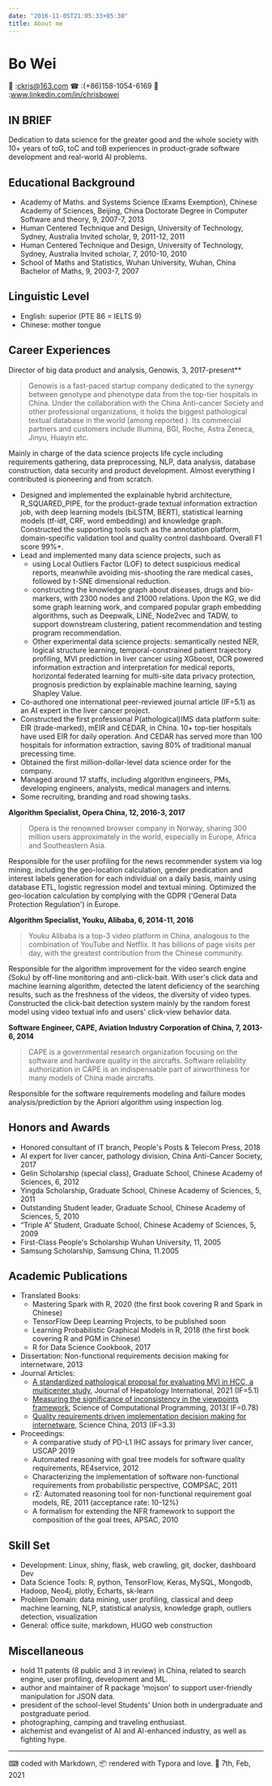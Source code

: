 ```yaml
---
date: "2016-11-05T21:05:33+05:30"
title: About me
---
```

# Bo Wei

📧 :ckris@163.com ☎ :(+86)158-1054-6169 💁 :www.linkedin.com/in/chrisbowei 

## IN BRIEF

Dedication to data science for the greater good and the whole society with 10+ years of toG, toC and toB experiences in product-grade software development and real-world AI problems. 

## Educational Background

* Academy of Maths. and Systems Science (Exams Exemption), Chinese Academy of Sciences, Beijing, China
  Doctorate Degree in Computer Software and theory, 9, 2007-7, 2013
* Human Centered Technique and Design, University of Technology, Sydney, Australia
  Invited scholar, 9, 2011-12, 2011
* Human Centered Technique and Design, University of Technology, Sydney, Australia
  Invited scholar, 7, 2010-10, 2010
* School of Maths and Statistics, Wuhan University, Wuhan, China
  Bachelor of Maths, 9, 2003-7, 2007

## Linguistic Level

* English: superior (PTE 86 = IELTS 9)
* Chinese: mother tongue

## Career Experiences

Director of big data product and analysis, Genowis, 3, 2017-present**

> Genowis is a fast-paced startup company dedicated to the synergy between genotype and phenotype data from the top-tier hospitals in China. Under the collaboration with the China Anti-cancer Society and other professional organizations, it holds the biggest pathological textual database in the world (among reported ). Its commercial partners and customers include Illumina, BGI, Roche, Astra Zeneca, Jinyu, Huayin etc.

Mainly in charge of the data science projects life cycle including requirements gathering, data preprocessing, NLP, data analysis, database construction, data security and product development. Almost everything I contributed is pioneering and from scratch.

* Designed and implemented the explainable hybrid architecture, R_SQUARED_PIPE, for the product-grade textual information extraction job, with deep learning models (biLSTM, BERT), statistical learning models (tf-idf, CRF, word embedding) and knowledge graph. Constructed the supporting tools such as the annotation platform, domain-specific validation tool and quality control dashboard. Overall F1 score 99%+.
* Lead and implemented many data science projects, such as
  - using Local Outliers Factor (LOF) to detect suspicious medical reports, meanwhile avoiding mis-shooting the rare medical cases, followed by t-SNE dimensional reduction.
  - constructing the knowledge graph about diseases, drugs and bio-markers, with 2300 nodes and 21000 relations. Upon the KG,  we did some graph learning work, and compared popular graph embedding algorithms, such as Deepwalk, LINE, Node2vec and TADW,  to support downstream clustering, patient recommendation and testing program recommendation.
  - Other experimental data science projects: semantically nested NER, logical structure learning, temporal-constrained patient trajectory profiling, MVI prediction in liver cancer using XGboost, OCR powered information extraction and interpretation for medical reports, horizontal federated learning for multi-site data privacy protection, prognosis prediction by explainable machine learning, saying Shapley Value.
* Co-authored one international peer-reviewed journal article (IF=5.1) as an AI expert in the liver cancer project. 
* Constructed the first professional  P(athological)IMS data platform suite: EIR (trade-marked), mEIR and CEDAR, in China. 10+ top-tier hospitals have used EIR for daily operation. And CEDAR has served more than 100 hospitals for information extraction, saving 80% of traditional manual precessing time.
* Obtained the first million-dollar-level data science order for the company.
* Managed around 17 staffs, including algorithm engineers, PMs, developing engineers, analysts, medical managers and interns.
* Some recruiting, branding and road showing tasks.

**Algorithm Specialist, Opera China, 12, 2016-3, 2017**

> Opera is the renowned browser company in Norway, sharing 300 million users approximately in the world, especially in Europe, Africa and Southeastern Asia.

Responsible for the user profiling for the news recommender system via log mining, including the geo-location calculation, gender predication and interest labels generation for each individual on a daily basis, mainly using database ETL, logistic regression model and textual mining. Optimized the geo-location calculation by complying with the GDPR ('General Data Protection Regulation') in Europe.

**Algorithm Specialist, Youku, Alibaba, 6, 2014-11, 2016**

> Youku Alibaba is a top-3 video platform in China, analogous to the combination of YouTube and Netflix. It has billions of page visits per day, with the greatest contribution from the Chinese community.

Responsible for the algorithm improvement for the video search engine (Soku) by off-line monitoring and anti-click-bait. With user's click data and machine learning algorithm, detected the latent deficiency of the searching results, such as the freshness of the videos, the diversity of video types. Constructed the click-bait detection system mainly by the random forest model using video textual info and users' click-view behavior data.

**Software Engineer, CAPE, Aviation Industry Corporation of China, 7, 2013-6, 2014**

> CAPE is a governmental research organization focusing on the software and hardware quality in the aircrafts. Software reliability authorization in CAPE is an indispensable part of airworthiness for many models of China made aircrafts.

Responsible for the software requirements modeling and failure modes analysis/prediction by  the Apriori algorithm using inspection log. 

## Honors and Awards

* Honored consultant of IT branch, People's Posts & Telecom Press, 2018
* AI expert for liver cancer, pathology division, China Anti-Cancer Society, 2017
* Gelin Scholarship (special class), Graduate School, Chinese Academy of Sciences, 6, 2012
* Yingda Scholarship, Graduate School, Chinese Academy of Sciences, 5, 2011
* Outstanding Student leader, Graduate School, Chinese Academy of Sciences, 5, 2010
* “Triple A” Student, Graduate School, Chinese Academy of Sciences, 5, 2009
* First-Class People's Scholarship Wuhan University, 11, 2005
* Samsung Scholarship, Samsung China, 11.2005

## Academic Publications

* Translated Books:
  * Mastering Spark with R, 2020 (the first book covering R and Spark in Chinese)
  * TensorFlow Deep Learning Projects, to be published soon
  * Learning Probabilistic Graphical Models in R, 2018 (the first book covering R and PGM in Chinese)
  * R for Data Science Cookbook, 2017
* Dissertation: Non-functional requirements decision making for internetware, 2013
* Journal Articles:
  * [A standardized pathological proposal for evaluating MVI in HCC, a muiticenter study](https://link.springer.com/article/10.1007/s12072-020-10111-4), Journal of Hepatology International, 2021 (IF=5.1)
  * [Measuring the significance of inconsistency in the viewpoints framework](https://www.sciencedirect.com/science/article/pii/S0167642312002213?via%3Dihub), Science of Computational Programming, 2013( IF=0.78)
  * [Quality requirements driven implementation decision making for internetware](https://link.springer.com/article/10.1007/s11432-014-5117-5), Science China, 2013 (IF=3.3)
* Proceedings:
  * A comparative study of PD-L1 IHC assays for primary liver cancer, USCAP 2019
  * Automated reasoning with goal tree models for software quality requirements, RE4service, 2012
  * Characterizing the implementation of software non-functional requirements from probabilistic perspective, COMPSAC, 2011
  * rΣ: Automated reasoning tool for non-functional requirement goal models, RE, 2011 (acceptance rate: 10-12%)
  * A formalism for extending the NFR framework to support the composition of the goal trees, APSAC, 2010

## Skill Set

* Development: Linux, shiny, flask, web crawling, git, docker, dashboard Dev
* Data Science Tools: R, python, TensorFlow, Keras, MySQL, Mongodb, Hadoop, Neo4j, plotly, Echarts, sk-learn
* Problem Domain: data mining, user profiling, classical and deep machine learning, NLP, statistical analysis, knowledge graph, outliers detection, visualization
* General: office suite, markdown, HUGO web construction

## Miscellaneous

* hold 11 patents (8 public and 3 in review) in China, related to search engine, user profiling, development and ML.
* author and maintainer of R package 'mojson' to support user-friendly manipulation for JSON data.
* president of the school-level Students' Union both in undergraduate and postgraduate period.
* photographing, camping and traveling enthusiast.
* alchemist and evangelist of AI and AI-enhanced industry, as well as fighting hype.

----------

⌨ coded with Markdown, 📦 rendered with Typora and love. 📆 7th, Feb, 2021
